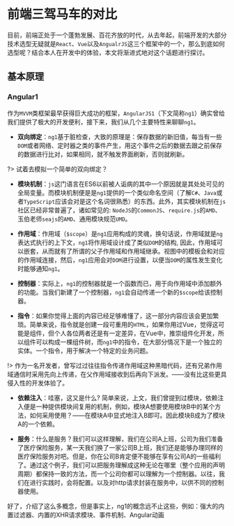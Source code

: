 # 前端三驾马车的对比

目前，前端正处于一个蓬勃发展、百花齐放的时代，从去年起，前端开发的大部分技术选型无疑就是`React`、`Vue`以及`AngualrJS`这三个框架中的一个，那么到底如何选型呢？结合本人在开发中的体验，本文将渐进式地对这个话题进行探讨。

## 基本原理

### Angular1

作为`MVVM`类框架最早获得巨大成功的框架，`AngularJS1`（下文简称`ng1`）确实曾给我们提供了极大的开发便利，接下来，我们从几个主要特性来聊聊`ng1`。

- **双向绑定**：`ng1`基于脏检查，大致的原理是：保存数据的新旧值，每当有一些`DOM`或者网络、定时器之类的事件产生，用这个事件之后的数据去跟之前保存的数据进行比对，如果相同，就不触发界面刷新，否则就刷新。

?> 试着去模拟一个简单的双向绑定？

- **模块机制**：`js`这门语言在ES6以前被人诟病的其中一个原因就是其处处可见的全局变量。而模块机制便是是`ng1`提供的一个类似命名空间（了解`C#`、`Java`或者`TypeScript`应该会对是这个名词很熟悉）的东西。此外，其实模块机制在`js`社区已经非常普遍了，诸如常见的: `NodeJS`的`CommonJS`、`require.js`的`AMD`、玉伯老师`seajs`的`AMD`、通用模块规范`UMD`。

- **作用域**：作用域（`$scope`）是`ng1`应用构成的灵魂，换句话说，作用域就是`ng`表达式执行的上下文，`ng1`将作用域设计成了类似`DOM`的结构, 因此，作用域可以嵌套，从而就有了所谓的父子作用域和作用域继承。视图中的模板会和对应的作用域连接，然后，`ng1`应用会对`DOM`进行设置，以便当`DOM`的属性发生变化时能够通知`ng1`。

- **控制器**：实际上，`ng1`的控制器就是一个函数而已，用于向作用域中添加额外的功能。当我们新建了一个控制器，`ng1`会自动传递一个新的`$scope`给该控制器。

- **指令**：如果你觉得上面的内容已经足够难懂了，这一部分内容应该会更加繁琐。简单来说，指令就是创建一段可重用的`HTML`，如果你用过Vue，觉得这可能是组件，但个人各位两者还是有一定差异，在Vue中，推崇组件化开发，所以组件可以构成一棵组件树，而`ng1`中的指令，在大部分情况下是一个独立的实体。一个指令，用于解决一个特定的业务问题。

!> 作为一名开发者，曾写过过往往指令传递作用域这种黑暗代码，还有兄弟作用域通信时采用先向上传递，在父作用域接收到后再向下派发。——没有比这些更具侵入性的开发体验了。

- **依赖注入**：哇塞，这又是什么? 简单来说，上文，我们曾提到过模块，依赖注入便是一种提供模块间复用的机制，例如，模块A想要使用模块B中的某个方法，如何采用使用？——在模块A中显式地注入B即可。因此模块B成为了模块A的一个依赖。

- **服务**：什么是服务？我们可以这样理解，我们在公司A上班，公司为我们准备了医疗保险服务，某一天我们换了一家公司B上班，我们还是能够办理同样的医疗保险服务对吧。但是，你在公司B肯定便不能够在享有公司A的一些福利了。通过这个例子，我们可以把服务理解成这种无论在哪里（整个应用的声明周期）都保持一致的方法，而一个公司你都可以理解为一个控制器。以往，我们在进行实践时，会将配置。以及对http请求封装在服务中，以供不同的控制器使用。

好了，介绍了这么多概念，但是事实上，ng1的概念远不止这些，例如：强大的内置过滤器、内置的XHR请求模块、事件机制、Angular动画